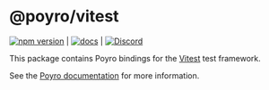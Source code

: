 # @poyro/vitest

[![npm version](https://badge.fury.io/js/%40poyro%2Fvitest.svg)](https://badge.fury.io/js/%40poyro%2Fvitest) | [![docs](https://img.shields.io/badge/poyro-docs-blue)](https://docs.poyro.dev) | [![Discord](https://img.shields.io/discord/1250274948233039883?logo=discord&label=Discord)](https://discord.gg/gmCjjJ5jSf)

This package contains Poyro bindings for the [Vitest](https://github.com/vitest-dev/vitest) test framework.

See the [Poyro documentation](https://docs.poyro.dev/#usage) for more information.
